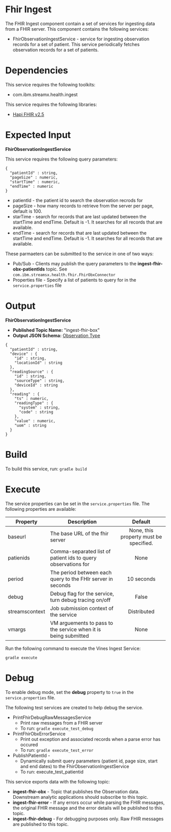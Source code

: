 # Fhir Ingest

The FHIR Ingest component contain a set of services for ingesting data from a FHIR server.
This component contains the following services:

* FhirObservationIngestService - service for ingesting observation records for a set of patient.  This service periodically fetches observation records for a set of patients.

# Dependencies

This service requires the following toolkits: 

  * com.ibm.streamx.health.ingest

This service requires the following libraries: 

  * [Hapi FHIR v2.5](http://hapifhir.io/index.html)

# Expected Input

**FhirObservationIngestService**

This service requires the following query parameters:
```
{
  "patientId" : string,
  "pageSize" : numeric,
  "startTime" : numeric,
  "endTime" : numeric
}
```
* patientId - the patient id to search the observation recrods for
* pageSize - how many records to retrieve from the server per page, default is 100.
* starTime - search for records that are last updated between the startTime and endTime.  Default is -1.  It searches for all records that are available.
* endTime - search for records that are last updated between the startTime and endTime.  Default is -1.  It searches for all records that are available.

These parmaeters can be submitted to the service in one of two ways:

* Pub/Sub - Clients may publish the query parameters to the **ingest-fhir-obx-patientIds** topic.  See `com.ibm.streamsx.health.fhir.FhirObxConnector`
* Properties file - Specify a list of patients to query for in the `service.properties` file

# Output

**FhirObservationIngestService**

  * **Published Topic Name:** "ingest-fhir-box"
  * **Output JSON Schema:** [Observation Type](https://github.com/IBMStreams/streamsx.health/wiki/Observation-Data-Type)

```
{
  "patientId" : string,
  "device" : {
    "id" : string,
    "locationId" : string
  },
  "readingSource" : {
    "id" : string,
    "sourceType" : string,
    "deviceId" : string
  },
  "reading" : {
    "ts" : numeric,
    "readingType" : {
      "system" : string,
      "code" : string
    },
    "value" : numeric,
    "uom" : string
  }
}
```

# Build

To build this service, run: 
`gradle build`


# Execute

The service properties can be set in the `service.properties` file. The following properties are available:

| Property | Description | Default |
| --- | --- | :---: |
| baseurl | The base URL of the fhir server | None, this property must be specified. |
| patienids | Comma-separated list of patient ids to query observations for | None |
| period | The period between each query to the FHIr server in seconds | 10 seconds |
| debug | Debug flag for the service, turn debug tracing on/off | False |
| streamscontext | Job submission context of the service | Distributed |
| vmargs | VM arguements to pass to the service when it is being submitted | None |

Run the following command to execute the Vines Ingest Service: 

`gradle execute`

# Debug

To enable debug mode, set the **debug** property to `true` in the `service.properties` file.

The following test services are created to help debug the service.

* PrintFhirDebugRawMessagesService
    * Print raw messages from a FHIR server
    * To run:  `gradle execute_test_debug`
* PrintFhirObxErrorService 
    * Print out exception and associated records when a parse error has occured
    * To run:  `gradle execute_test_error`
* PublishPatientId - 
    * Dynamically submit query parameters (patient id, page size, start and end dates) to the FhirObservationIngestService
    * To run:   execute_test_patientid

This service exports data with the following topic: 

 * **ingest-fhir-obx** - Topic that publishes the Observation data. Downstream analytic applications should subscribe to this topic.
 * **ingest-fhir-error** - If any errors occur while parsing the FHIR messages, the original FHIR message and the error details will be published to this topic.
 * **ingest-fhir-debug** - For debugging purposes only. Raw FHIR messages are published to this topic. 
